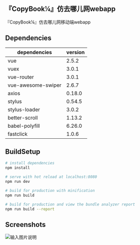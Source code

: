 ## 『CopyBook¼』仿去哪儿网webapp

『CopyBook¼』仿去哪儿网移动端webapp

## Dependencies
|  dependencies  |  version  |
| -- | -- |
|  vue  |  2.5.2  |
|  vuex  |  3.0.1  |
|  vue-router  |  3.0.1  |
|  vue-awesome-swiper  |  2.6.7  |
|  axios  |  0.18.0  |
|  stylus  |  0.54.5  |
|  stylus-loader  |  3.0.2  |
|  better-scroll  |  1.13.2  |
|  babel-polyfill  |  6.26.0  |
|  fastclick  |  1.0.6  |

## BuildSetup
``` bash
# install dependencies
npm install

# serve with hot reload at localhost:8080
npm run dev

# build for production with minification
npm run build

# build for production and view the bundle analyzer report
npm run build --report
```
## Screenshots
![输入图片说明](https://images.gitee.com/uploads/images/2018/1123/162827_a0c89ccc_1063291.gif "20181123162758.gif")
